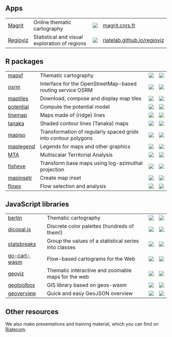 ## Apps

<table>
  <tr>
    <td><a href="https://github.com/riatelab/magrit">Magrit</a></td>
    <td>Online thematic cartography</td>
    <td><a href="https://github.com/riatelab/magrit"><img src="https://img.shields.io/github/stars/riatelab/magrit?logo=none"/></a></td>
    <td><a href="https://magrit.cnrs.fr">magrit.cnrs.fr</a></td>
  </tr>
  <tr>
    <td><a href="https://github.com/riatelab/regioviz">Regioviz</a></td>
    <td>Statistical and visual exploration of regions</td>
    <td><a href="https://github.com/riatelab/regioviz"><img src="https://img.shields.io/github/stars/riatelab/regioviz?logo=none"/></a></td>
    <td><a href="https://riatelab.github.io/regioviz/">riatelab.github.io/regioviz</a></td>
  </tr>
</table>

## R packages

<table>
  <tr>
    <td><a href="https://github.com/riatelab/mapsf">mapsf</a></td>
    <td>Thematic cartography</td>
    <td><a href="https://github.com/riatelab/mapsf"><img src="https://img.shields.io/github/stars/riatelab/mapsf?logo=none"/></a></td>
    <td><a href="https://cran.r-project.org/package=mapsf"><img src="https://www.r-pkg.org/badges/version/mapsf"/></a></td>
  </tr>
  <tr>
    <td><a href="https://github.com/riatelab/osrm">osrm</a></td>
    <td>Interface for the OpenStreetMap-based routing service OSRM</td>
    <td><a href="https://github.com/riatelab/osrm"><img src="https://img.shields.io/github/stars/riatelab/osrm?logo=none"/></a></td>
    <td><a href="https://cran.r-project.org/package=osrm"><img src="https://www.r-pkg.org/badges/version/osrm"/></a></td>
  </tr>
  <tr>
    <td><a href="https://github.com/riatelab/maptiles">maptiles</a></td>
    <td>Download, compose and display map tiles</td>
    <td><a href="https://github.com/riatelab/maptiles"><img src="https://img.shields.io/github/stars/riatelab/maptiles?logo=none"/></a></td>
    <td><a href="https://cran.r-project.org/package=maptiles"><img src="https://www.r-pkg.org/badges/version/maptiles"/></a></td>
  </tr>
  <tr>
    <td><a href="https://github.com/riatelab/potential">potential</a></td>
    <td>Compute the potential model</td>
    <td><a href="https://github.com/riatelab/potential"><img src="https://img.shields.io/github/stars/riatelab/potential?logo=none"/></a></td>
    <td><a href="https://cran.r-project.org/package=potential"><img src="https://www.r-pkg.org/badges/version/potential"/></a></td>
  </tr>  
  <tr>
    <td><a href="https://github.com/riatelab/linemap">linemap</a></td>
    <td>Maps made of (ridge) lines</td>
    <td><a href="https://github.com/riatelab/linemap"><img src="https://img.shields.io/github/stars/riatelab/linemap?logo=none"/></a></td>
    <td><a href="https://cran.r-project.org/package=linemap"><img src="https://www.r-pkg.org/badges/version/linemap"/></a></td>
  </tr>
  <tr>
    <td><a href="https://github.com/riatelab/tanaka">tanaka</a></td>
    <td>Shaded contour lines (Tanaka) maps</td>
    <td><a href="https://github.com/riatelab/tanaka"><img src="https://img.shields.io/github/stars/riatelab/tanaka?logo=none"/></a></td>
    <td><a href="https://cran.r-project.org/package=tanaka"><img src="https://www.r-pkg.org/badges/version/tanaka"/></a></td>
  </tr>
  <tr>
    <td><a href="https://github.com/riatelab/mapiso">mapiso</a></td>
    <td>Transformation of regularly spaced grids into contour polygons</td>
    <td><a href="https://github.com/riatelab/mapiso"><img src="https://img.shields.io/github/stars/riatelab/mapiso?logo=none"/></a></td>
    <td><a href="https://cran.r-project.org/package=mapiso"><img src="https://www.r-pkg.org/badges/version/mapiso"/></a></td>
  </tr>
  <tr>
    <td><a href="https://github.com/riatelab/maplegend">maplegend</a></td>
    <td>Legends for maps and other graphics</td>
    <td><a href="https://github.com/riatelab/maplegend"><img src="https://img.shields.io/github/stars/riatelab/maplegend?logo=none"/></a></td>
    <td><a href="https://cran.r-project.org/package=maplegend"><img src="https://www.r-pkg.org/badges/version/maplegend"/></a></td>
  </tr>
  <tr>
    <td><a href="https://github.com/riatelab/MTA">MTA</a></td>
    <td>Multiscalar Territorial Analysis</td>
    <td><a href="https://github.com/riatelab/MTA"><img src="https://img.shields.io/github/stars/riatelab/MTA?logo=none"/></a></td>
    <td><a href="https://cran.r-project.org/package=MTA"><img src="https://www.r-pkg.org/badges/version/MTA"/></a></td>
  </tr>
  <tr>
    <td><a href="https://github.com/riatelab/fisheye">fisheye</a></td>
    <td>Transform base maps using log-azimuthal projection</td>
    <td><a href="https://github.com/riatelab/fisheye"><img src="https://img.shields.io/github/stars/riatelab/fisheye?logo=none"/></a></td>
    <td><a href="https://cran.r-project.org/package=fisheye"><img src="https://www.r-pkg.org/badges/version/fisheye"/></a></td>
  </tr>
  <tr>
    <td><a href="https://github.com/riatelab/mapinsetr">mapinsetr</a></td>
    <td>Create map inset</td>
    <td><a href="https://github.com/riatelab/mapinsetr"><img src="https://img.shields.io/github/stars/riatelab/mapinsetr?logo=none"/></a></td>
    <td><a href="https://github.com/riatelab/mapinsetr"><img src="https://www.r-pkg.org/badges/version/mapinsetr"/></a></td>
  </tr>
    <tr>
    <td><a href="https://github.com/riatelab/flows">flows</a></td>
    <td>Flow selection and analysis</td>
    <td><a href="https://github.com/riatelab/flows"><img src="https://img.shields.io/github/stars/riatelab/flows?logo=none"/></a></td>
    <td><a href="https://github.com/riatelab/flows"><img src="https://www.r-pkg.org/badges/version/flows"/></a></td>
  </tr>

</table>

## JavaScript libraries

<table>
    <tr>
    <td><a href="https://github.com/riatelab/bertin">bertin</a></td>
    <td>Thematic cartography</td>
    <td><a href="https://github.com/riatelab/bertin"><img src="https://img.shields.io/github/stars/riatelab/bertin?logo=none"/></a></td>
    <td><a href="https://www.npmjs.com/package/bertin"><img src="https://img.shields.io/npm/v/bertin?color=green" /></a></td>
  </tr>
  <tr>
    <td><a href="https://github.com/riatelab/dicopal.js">dicopal.js</a></td>
    <td>Discrete color palettes (hundreds of them!)</td>
    <td><a href="https://github.com/riatelab/dicopal.js"><img src="https://img.shields.io/github/stars/riatelab/dicopal.js?logo=none"/></a></td>
    <td><a href="https://www.npmjs.com/package/dicopal"><img src="https://img.shields.io/npm/v/dicopal?color=green" /></a></td>
  </tr>
  <tr>
    <td><a href="https://github.com/riatelab/statsbreaks">statsbreaks</a></td>
    <td>Group the values of a statistical series into classes</td>
    <td><a href="https://github.com/riatelab/statsbreaks"><img src="https://img.shields.io/github/stars/riatelab/statsbreaks?logo=none"/></a></td>
    <td><a href="https://www.npmjs.com/package/statsbreaks"><img src="https://img.shields.io/npm/v/statsbreaks?color=green" /></a></td>
  </tr>
  <tr>
    <td><a href="https://github.com/riatelab/go-cart-wasm">go-cart-wasm</a></td>
    <td>Flow-based cartograms for the Web</td>
    <td><a href="https://github.com/riatelab/go-cart-wasm"><img src="https://img.shields.io/github/stars/riatelab/go-cart-wasm?logo=none"/></a></td>
    <td><a href="https://www.npmjs.com/package/go-cart-wasm"><img src="https://img.shields.io/npm/v/go-cart-wasm?color=green" /></a></td>
  </tr>
    <tr>
    <td><a href="https://github.com/riatelab/geoviz">geoviz</a></td>
    <td>Thematic interactive and zoomable maps for the web</td>
    <td><a href="https://github.com/riatelab/geoviz"><img src="https://img.shields.io/github/stars/riatelab/geoviz?logo=none"/></a></td>
    <td><a href="https://www.npmjs.com/package/geoviz"><img src="https://img.shields.io/npm/v/geoviz?color=green" /></a></td>
  </tr>
  <tr>
    <td><a href="https://github.com/riatelab/geotoolbox">geotoolbox</a></td>
    <td>GIS library based on geos-wasm</td>
    <td><a href="https://github.com/riatelab/geotoolbox"><img src="https://img.shields.io/github/stars/riatelab/geotoolbox?logo=none"/></a></td>
    <td><a href="https://www.npmjs.com/package/geotoolbox"><img src="https://img.shields.io/npm/v/geotoolbox?color=green" /></a></td>
  </tr>
  <tr>
    <td><a href="https://github.com/riatelab/geoverview">geoverview</a></td>
    <td>Quick and easy GeoJSON overview</td>
    <td><a href="https://github.com/riatelab/geoverview"><img src="https://img.shields.io/github/stars/riatelab/geoverview?logo=none"/></a></td>
    <td><a href="https://www.npmjs.com/package/geoverview"><img src="https://img.shields.io/npm/v/geoverview?color=green" /></a></td>
  </tr>

  
</table>

## Other resources

We also make presentations and training material, which you can find on [Riatecom](https://github.com/riatecom).
